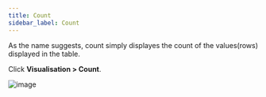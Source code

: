 ```yaml
---
title: Count
sidebar_label: Count
---
```


As the name suggests, count simply displayes the count of the values(rows) displayed in the table. 

Click **Visualisation > Count**.

![image](https://hackmd.io/_uploads/rknnjtHg0.png)
